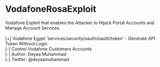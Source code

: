 # VodafoneRosaExploit

Vodafone Exploit that enables the Attacker to Hijack Portal Accounts and Manage Account Services.\
\
[+] Vodafone Egypt 'services/security/oauth/oauth/token' - Generate API Token Without Login\
[-] Control Vodafone Customers Accounts\
[-] Author: Deyaa Muhammad\
[-] Twitter: @deyaamuhammad
